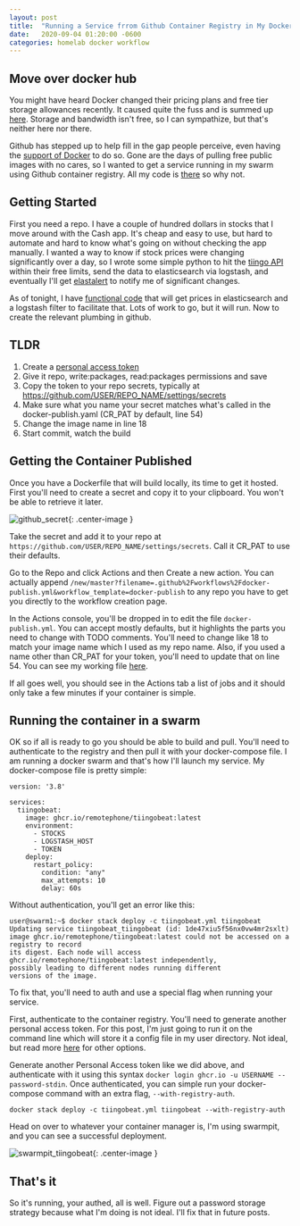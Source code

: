 ```yaml
---
layout: post
title:  "Running a Service frrom Github Container Registry in My Docker Swarm"
date:   2020-09-04 01:20:00 -0600
categories: homelab docker workflow
---
```


## Move over docker hub

You might have heard Docker changed their pricing plans and free tier storage allowances recently. It caused quite the fuss and is summed up [here](https://twitter.com/kantrn/status/1298069674148548608?s=20). Storage and bandwidth isn't free, so I can sympathize, but that's neither here nor there. 

Github has stepped up to help fill in the gap people perceive, even having the [support of Docker](https://www.docker.com/blog/docker-support-for-the-new-github-container-registry/) to do so. Gone are the days of pulling free public images with no cares, so I wanted to get a service running in my swarm using Github container registry. All my code is [there](https://github.com/remotephone) so why not.

## Getting Started

First you need a repo. I have a couple of hundred dollars in stocks that I move around with the Cash app. It's cheap and easy to use, but hard to automate and hard to know what's going on without checking the app manually. I wanted a way to know if stock prices were changing significantly over a day, so I wrote some simple python to hit the [tiingo API](https://www.tiingo.com/) within their free limits, send the data to elasticsearch via logstash, and eventually I'll get [elastalert](https://github.com/Yelp/elastalert) to notify me of significant changes. 

As of tonight, I have [functional code](https://github.com/remotephone/tiingobeat/) that will get prices in elasticsearch and a logstash filter to facilitate that. Lots of work to go, but it will run. Now to create the relevant plumbing in github.

## TLDR

1. Create a [personal access token](https://github.com/settings/tokens/new)
2. Give it repo, write:packages, read:packages permissions and save
3. Copy the token to your repo secrets, typically at https://github.com/USER/REPO_NAME/settings/secrets
4. Make sure what you name your secret matches what's called in the docker-publish.yaml (CR_PAT by default, line 54)
5. Change the image name in line 18
6. Start commit, watch the build

## Getting the Container Published

Once you have a Dockerfile that will build locally, its time to get it hosted. First you'll need to create a secret and copy it to your clipboard. You won't be able to retrieve it later. 

![github_secret]({{site.url}}/images/github_secret.png){: .center-image }

Take the secret and add it to your repo at `https://github.com/USER/REPO_NAME/settings/secrets`. Call it CR_PAT to use their defaults. 

Go to the Repo and click Actions and then Create a new action. You can actually append `/new/master?filename=.github%2Fworkflows%2Fdocker-publish.yml&workflow_template=docker-publish` to any repo you have to get you directly to the workflow creation page. 

In the Actions console, you'll be dropped in to edit the file `docker-publish.yml`. You can accept mostly defaults, but it highlights the parts you need to change with TODO comments. You'll need to change like 18 to match your image name which I used as my repo name. Also, if you used a name other than CR_PAT for your token, you'll need to update that on line 54. You can see my working file [here](https://github.com/remotephone/tiingobeat/blob/master/.github/workflows/docker-publish.yml).

If all goes well, you should see in the Actions tab a list of jobs and it should only take a few minutes if your container is simple. 

## Running the container in a swarm

OK so if all is ready to go you should be able to build and pull. You'll need to authenticate to the registry and then pull it with your docker-compose file.  I am running a docker swarm and that's how I'll launch my service. My docker-compose file is pretty simple:

~~~
version: '3.8'

services:
  tiingobeat:
    image: ghcr.io/remotephone/tiingobeat:latest
    environment:
      - STOCKS
      - LOGSTASH_HOST
      - TOKEN
    deploy:
      restart_policy:
        condition: "any"
        max_attempts: 10
        delay: 60s
~~~

Without authentication, you'll get an error like this:

~~~
user@swarm1:~$ docker stack deploy -c tiingobeat.yml tiingobeat
Updating service tiingobeat_tiingobeat (id: 1de47xiu5f56nx0vw4mr2sxlt)
image ghcr.io/remotephone/tiingobeat:latest could not be accessed on a registry to record
its digest. Each node will access ghcr.io/remotephone/tiingobeat:latest independently,
possibly leading to different nodes running different
versions of the image.
~~~

To fix that, you'll need to auth and use a special flag when running your service. 

First, authenticate to the container registry. You'll need to generate another personal access token. For this post, I'm just going to run it on the command line which will store it a config file in my user directory. Not ideal, but read more [here](https://docs.docker.com/engine/reference/commandline/login/#credentials-store) for other options.

Generate another Personal Access token like we did above, and authenticate with it using this syntax `docker login ghcr.io -u USERNAME --password-stdin`. Once authenticated, you can simple run your docker-compose command with an extra flag, `--with-registry-auth`.

~~~
docker stack deploy -c tiingobeat.yml tiingobeat --with-registry-auth
~~~

Head on over to whatever your container manager is, I'm using swarmpit, and you can see a successful deployment. 

![swarmpit_tiingobeat]({{site.url}}/images/swarmpit_tiingobeat.png){: .center-image }

## That's it

So it's running, your authed, all is well. Figure out a password storage strategy because what I'm doing is not ideal. I'll fix that in future posts. 